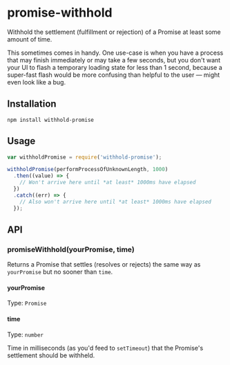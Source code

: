# promise-withhold

Withhold the settlement (fulfillment or rejection) of a Promise at least some amount of time.

This sometimes comes in handy. One use-case is when you have a process that may finish immediately or may take a few seconds, but you don't want your UI to flash a temporary loading state for less than 1 second, because a super-fast flash would be more confusing than helpful to the user — might even look like a bug.

## Installation

```
npm install withhold-promise
```

## Usage

```js
var withholdPromise = require('withhold-promise');

withholdPromise(performProcessOfUnknownLength, 1000)
  .then((value) => {
    // Won't arrive here until *at least* 1000ms have elapsed
  })
  .catch((err) => {
    // Also won't arrive here until *at least* 1000ms have elapsed
  });
```

## API

### promiseWithhold(yourPromise, time)

Returns a Promise that settles (resolves or rejects) the same way as `yourPromise` but no sooner than `time`.

#### yourPromise

Type: `Promise`

#### time

Type: `number`

Time in milliseconds (as you'd feed to `setTimeout`) that the Promise's settlement should be withheld.
